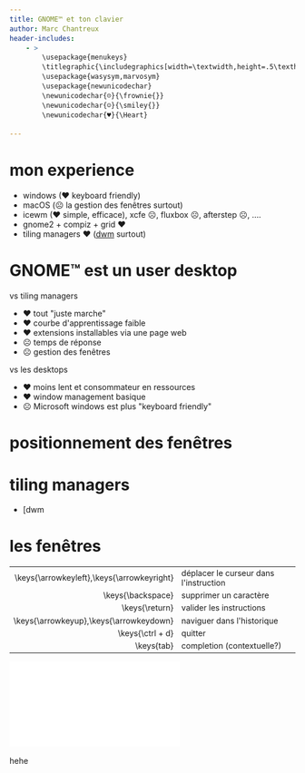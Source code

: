 ```yaml
---
title: GNOME™ et ton clavier
author: Marc Chantreux
header-includes:
    - >
        \usepackage{menukeys}
        \titlegraphic{\includegraphics[width=\textwidth,height=.5\textheight]{gnome2-fancy-pat.pdf}}
        \usepackage{wasysym,marvosym}
        \usepackage{newunicodechar}
        \newunicodechar{☹}{\frownie{}}
        \newunicodechar{☺}{\smiley{}}
        \newunicodechar{♥}{\Heart}

---
```


# mon experience

* windows (♥ keyboard friendly)
* macOS (☹ la gestion des fenêtres surtout)
* icewm (♥ simple, efficace), xcfe ☹, fluxbox ☹, afterstep ☹, ….
* gnome2 + compiz + grid ♥
* tiling managers ♥ ([dwm](http://dwm.suckless.org/) surtout)

# GNOME™ est un user desktop

vs tiling managers

* ♥ tout "juste marche"
* ♥ courbe d'apprentissage faible
* ♥ extensions installables via une page web
* ☹ temps de réponse
* ☹ gestion des fenêtres

vs les desktops

* ♥ moins lent et consommateur en ressources
* ♥ window management basique
* ☹ Microsoft windows est plus "keyboard friendly"


# positionnement des fenêtres

# tiling managers

* [dwm


# les fenêtres



|||
|-:|:-|
| \keys{\arrowkeyleft},\keys{\arrowkeyright} | déplacer le curseur dans l'instruction |
| \keys{\backspace}                          | supprimer un caractère                 |
| \keys{\return}                             | valider les instructions               |
| \keys{\arrowkeyup},\keys{\arrowkeydown}    | naviguer dans l'historique             |
| \keys{\ctrl + d}                           | quitter                                |
| \keys{tab}                                 | completion (contextuelle?)             |






![](gnome2-fancy-pat.pdf "Gnome")

hehe
